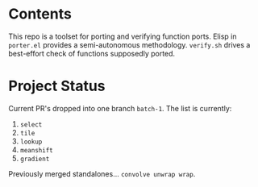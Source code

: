 # Contents

This repo is a toolset for porting and verifying function ports. Elisp in
`porter.el` provides a semi-autonomous methodology. `verify.sh` drives a
best-effort check of functions supposedly ported.


# Project Status

Current PR's dropped into one branch `batch-1`. The list is currently:

1. `select`
2. `tile`
3. `lookup`
4. `meanshift`
5. `gradient`

Previously merged standalones... `convolve unwrap wrap`.
